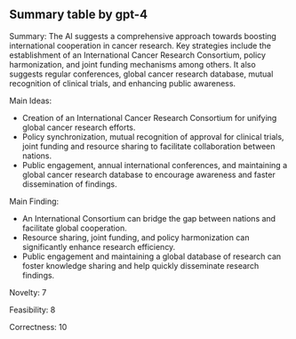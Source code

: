 ## Summary table by gpt-4
Summary: 
The AI suggests a comprehensive approach towards boosting international cooperation in cancer research. Key strategies include the establishment of an International Cancer Research Consortium, policy harmonization, and joint funding mechanisms among others. It also suggests regular conferences, global cancer research database, mutual recognition of clinical trials, and enhancing public awareness.

Main Ideas: 
- Creation of an International Cancer Research Consortium for unifying global cancer research efforts.
- Policy synchronization, mutual recognition of approval for clinical trials, joint funding and resource sharing to facilitate collaboration between nations.
- Public engagement, annual international conferences, and maintaining a global cancer research database to encourage awareness and faster dissemination of findings.

Main Finding: 
- An International Consortium can bridge the gap between nations and facilitate global cooperation.
- Resource sharing, joint funding, and policy harmonization can significantly enhance research efficiency.
- Public engagement and maintaining a global database of research can foster knowledge sharing and help quickly disseminate research findings.

Novelty: 
7

Feasibility: 
8

Correctness: 
10